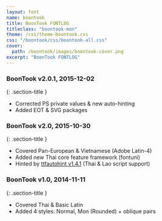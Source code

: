 ```yaml
---
layout: font
name: boontook
title: BoonTook FONTLOG
titleclass: "boontook-mon"
theme: /css/theme-boontook.css
css: "/boontook/css/boontook-all.css"
cover:
  path: /boontook/images/boontook-cover.png
excerpt: "BoonTook FONTLOG"
---
```


### BoonTook v2.0.1, 2015-12-02
{: .section-title }

- Corrected PS private values & new auto-hinting
- Added EOT & SVG packages

### BoonTook v2.0, 2015-10-30
{: .section-title }

- Covered Pan-European & Vietnamese (Adobe Latin-4)
- Added new Thai core feature framework (fontuni)
- Hinted by [ttfautohint v1.4.1](http://www.freetype.org/ttfautohint/) (Thai & Lao script support)

### BoonTook v1.0, 2014-11-11
{: .section-title }

- Covered Thai & Basic Latin
- Added 4 styles: Normal, Mon (Rounded) + oblique pairs
